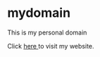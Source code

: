 # mydomain
This is my personal domain

Click <a href="https://www.asgharali.online/">here </a> to visit my website.